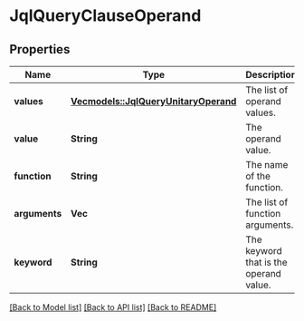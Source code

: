 # JqlQueryClauseOperand

## Properties

Name | Type | Description | Notes
------------ | ------------- | ------------- | -------------
**values** | [**Vec<models::JqlQueryUnitaryOperand>**](JqlQueryUnitaryOperand.md) | The list of operand values. | 
**value** | **String** | The operand value. | 
**function** | **String** | The name of the function. | 
**arguments** | **Vec<String>** | The list of function arguments. | 
**keyword** | **String** | The keyword that is the operand value. | 

[[Back to Model list]](../README.md#documentation-for-models) [[Back to API list]](../README.md#documentation-for-api-endpoints) [[Back to README]](../README.md)


